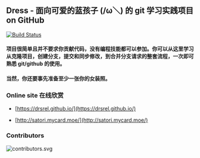 ## Dress - 面向可爱的蓝孩子 (/ω＼) 的 git 学习实践项目 on GitHub

[![Build Status](https://www.travis-ci.org/komeiji-satori/Dress.svg?branch=master)](https://www.travis-ci.org/komeiji-satori/Dress)

#### 项目很简单且并不要求你贡献代码，没有编程技能都可以参加。你可以从这里学习从克隆项目，创建分支，提交和同步修改，到合并分支请求的整套流程，一次即可熟悉 git/github 的使用。 

#### 当然，你还要事先准备至少一张你的女装照。

### Online site 在线欣赏

- [https://drsrel.github.io/](https://drsrel.github.io/)

- [http://satori.mycard.moe/](http://satori.mycard.moe/)


### Contributors
![contributors.svg](https://opencollective.com/Dress/contributors.svg?width=890&button=false)
